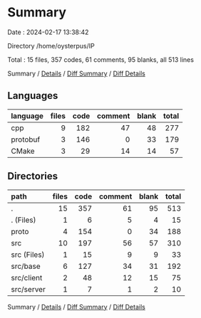 # Summary

Date : 2024-02-17 13:38:42

Directory /home/oysterpus/IP

Total : 15 files,  357 codes, 61 comments, 95 blanks, all 513 lines

Summary / [Details](details.md) / [Diff Summary](diff.md) / [Diff Details](diff-details.md)

## Languages
| language | files | code | comment | blank | total |
| :--- | ---: | ---: | ---: | ---: | ---: |
| cpp | 9 | 182 | 47 | 48 | 277 |
| protobuf | 3 | 146 | 0 | 33 | 179 |
| CMake | 3 | 29 | 14 | 14 | 57 |

## Directories
| path | files | code | comment | blank | total |
| :--- | ---: | ---: | ---: | ---: | ---: |
| . | 15 | 357 | 61 | 95 | 513 |
| . (Files) | 1 | 6 | 5 | 4 | 15 |
| proto | 4 | 154 | 0 | 34 | 188 |
| src | 10 | 197 | 56 | 57 | 310 |
| src (Files) | 1 | 15 | 9 | 9 | 33 |
| src/base | 6 | 127 | 34 | 31 | 192 |
| src/client | 2 | 48 | 12 | 15 | 75 |
| src/server | 1 | 7 | 1 | 2 | 10 |

Summary / [Details](details.md) / [Diff Summary](diff.md) / [Diff Details](diff-details.md)
